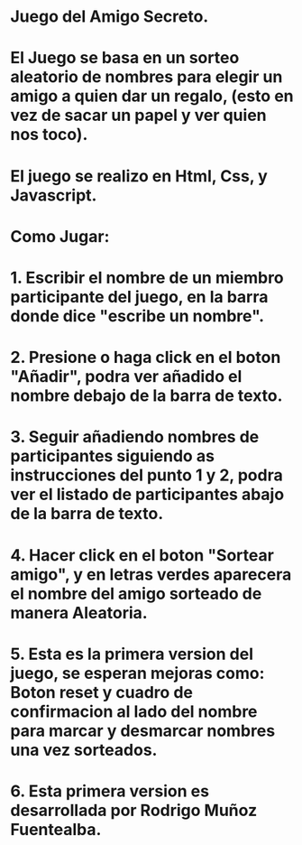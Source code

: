 # Juego del Amigo Secreto.
# El Juego se basa en un sorteo aleatorio de nombres para elegir un amigo a quien dar un regalo, (esto en vez de sacar un papel y ver quien nos toco).
# El juego se realizo  en Html, Css, y Javascript.
# Como Jugar:
# 1. Escribir el nombre de un miembro participante del juego, en la barra donde dice "escribe un nombre".
# 2. Presione o haga click en el boton "Añadir", podra ver añadido el nombre debajo de la barra de texto.
# 3. Seguir añadiendo nombres de participantes siguiendo as instrucciones del punto 1 y 2, podra ver el listado de participantes abajo de la barra de texto.
# 4. Hacer click en el boton "Sortear amigo", y en letras verdes aparecera el nombre del amigo sorteado de manera Aleatoria.
# 5. Esta es la primera version del juego, se esperan mejoras como: Boton reset y cuadro de confirmacion al lado del nombre para marcar y desmarcar nombres una vez sorteados.
# 6. Esta primera version es desarrollada por Rodrigo Muñoz Fuentealba.
